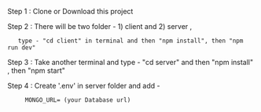 Step 1 : Clone or Download this project

Step 2 : There will be two folder - 1) client and 2) server ,

       type - "cd client" in terminal and then "npm install", then "npm run dev"
Step 3 : Take another terminal and type - "cd server" and then "npm install" , then "npm start"

Step 4 : Create '.env' in server folder and add -

	     MONGO_URL= (your Database url)
	 

